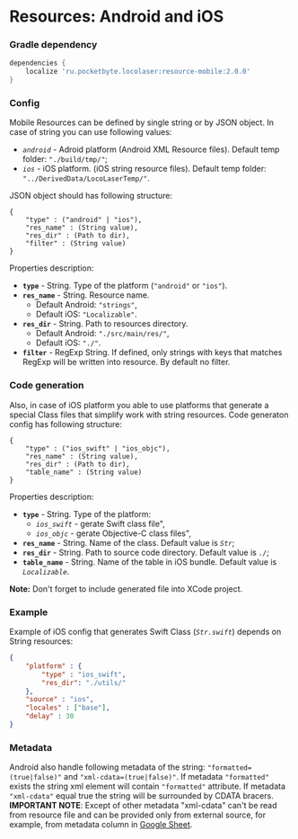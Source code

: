 # Resources: Android and iOS

### Gradle dependency
```gradle
dependencies {
    localize 'ru.pocketbyte.locolaser:resource-mobile:2.0.0'
}
```

### Config
Mobile Resources can be defined by single string or by JSON object. In case of string you can use following values:
- *`android`* - Adroid platform (Android XML Resource files). Default temp folder: `"./build/tmp/"`;
- *`ios`* - iOS platform. (iOS string resource files). Default temp folder: `"../DerivedData/LocoLaserTemp/"`.

JSON object should has following structure:
```
{
    "type" : ("android" | "ios"),
    "res_name" : (String value),
    "res_dir" : (Path to dir),
    "filter" : (String value)
}
```
Properties description:<br>
- **`type`** - String. Type of the platform (`"android"` or `"ios"`).
- **`res_name`** - String. Resource name.
  * Default Android: `"strings"`,
  * Default iOS: `"Localizable"`.
- **`res_dir`** - String. Path to resources directory.
  * Default Android: `"./src/main/res/"`,
  * Default iOS: `"./"`.
- **`filter`** - RegExp String. If defined, only strings with keys that matches RegExp will be written into resource. By default no filter.

### Code generation
Also, in case of iOS platform you able to use platforms that generate a special Class files that simplify work with string resources. Code generaton config has following structure:
```
{
    "type" : ("ios_swift" | "ios_objc"),
    "res_name" : (String value),
    "res_dir" : (Path to dir),
    "table_name" : (String value)
}
```
Properties description:<br>
- **`type`** - String. Type of the platform:
  * *`ios_swift`* - gerate Swift class file",
  * *`ios_objc`* - gerate Objective-C class files",
- **`res_name`** - String. Name of the class. Default value is *`Str`*;
- **`res_dir`** - String. Path to source code directory. Default value is *`./`*;
- **`table_name`** - String. Name of the table in iOS bundle. Default value is *`Localizable`*.

**Note:** Don't forget to include generated file into XCode project.

### Example
Example of iOS config that generates Swift Class (*`Str.swift`*) depends on String resources:
```json
{
    "platform" : {
        "type" : "ios_swift",
        "res_dir": "./utils/"
    },
    "source" : "ios",
    "locales" : ["base"],
    "delay" : 30
}
```

### Metadata
Android also handle following metadata of the string: `"formatted=(true|false)"` and `"xml-cdata=(true|false)"`.
If metadata `"formatted"` exists the string xml element will contain `"formatted"` attribute.
If metadata `"xml-cdata"` equal true the string will be surrounded by CDATA bracers.
**IMPORTANT NOTE**: Except of other metadata "xml-cdata" can't be read from resource file and can be provided only from external source, for example, from metadata column in [Google Sheet](../resource-googlesheet/google_sheet.md).